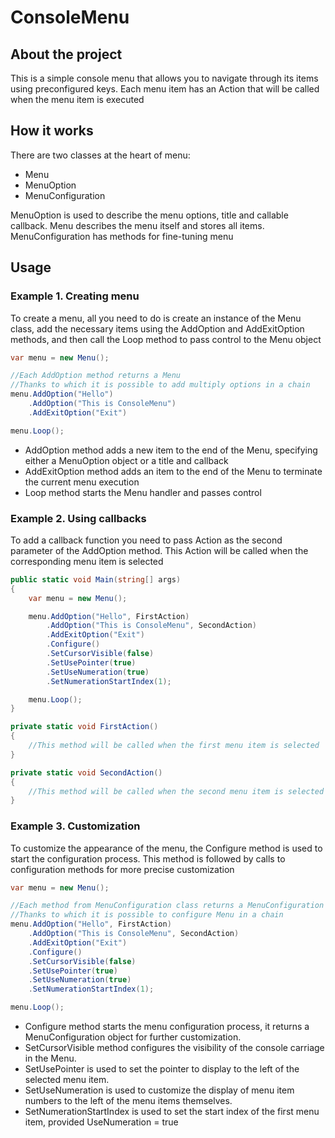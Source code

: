 # ConsoleMenu

## About the project
This is a simple console menu that allows you to navigate through its items using preconfigured keys. Each menu item has an Action that will be called when the menu item is executed

## How it works
There are two classes at the heart of menu:
- Menu
- MenuOption
- MenuConfiguration
  
MenuOption is used to describe the menu options, title and callable callback. Menu describes the menu itself and stores all items. MenuConfiguration has methods for fine-tuning menu

## Usage

### Example 1. Creating menu
To create a menu, all you need to do is create an instance of the Menu class, add the necessary items using the AddOption and AddExitOption methods, and then call the Loop method to pass control to the Menu object

```c#
var menu = new Menu();

//Each AddOption method returns a Мenu
//Thanks to which it is possible to add multiply options in a chain
menu.AddOption("Hello")
    .AddOption("This is ConsoleMenu")
    .AddExitOption("Exit")

menu.Loop();
```

- AddOption method adds a new item to the end of the Menu, specifying either a MenuOption object or a title and callback
- AddExitOption method adds an item to the end of the Menu to terminate the current menu execution
- Loop method starts the Menu handler and passes control

### Example 2. Using callbacks
To add a callback function you need to pass Action as the second parameter of the AddOption method. This Action will be called when the corresponding menu item is selected

```c#
public static void Main(string[] args)
{
    var menu = new Menu();

    menu.AddOption("Hello", FirstAction)
        .AddOption("This is ConsoleMenu", SecondAction)
        .AddExitOption("Exit")
        .Configure()
        .SetCursorVisible(false)
        .SetUsePointer(true)
        .SetUseNumeration(true)
        .SetNumerationStartIndex(1);

    menu.Loop();
}

private static void FirstAction()
{
    //This method will be called when the first menu item is selected
}

private static void SecondAction()
{
    //This method will be called when the second menu item is selected
}
```

### Example 3. Customization
To customize the appearance of the menu, the Configure method is used to start the configuration process. This method is followed by calls to configuration methods for more precise customization

```c#
var menu = new Menu();

//Each method from MenuConfiguration class returns a MenuConfiguration itselfs
//Thanks to which it is possible to configure Menu in a chain
menu.AddOption("Hello", FirstAction)
    .AddOption("This is ConsoleMenu", SecondAction)
    .AddExitOption("Exit")
    .Configure()
    .SetCursorVisible(false)
    .SetUsePointer(true)
    .SetUseNumeration(true)
    .SetNumerationStartIndex(1);

menu.Loop();
```

- Configure method starts the menu configuration process, it returns a MenuConfiguration object for further customization.
- SetCursorVisible method configures the visibility of the console carriage in the Menu.
- SetUsePointer is used to set the pointer to display to the left of the selected menu item.
- SetUseNumeration is used to customize the display of menu item numbers to the left of the menu items themselves.
- SetNumerationStartIndex is used to set the start index of the first menu item, provided UseNumeration = true
